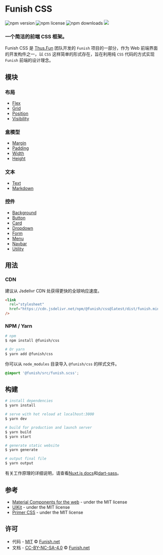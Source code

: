 # Funish CSS

![npm version](https://img.shields.io/npm/v/@funish/css)
![npm license](https://img.shields.io/npm/l/@funish/css)
![npm downloads](https://img.shields.io/npm/dm/@funish/css)
[![](https://data.jsdelivr.com/v1/package/npm/@funish/css/badge)](https://www.jsdelivr.com/package/npm/@funish/css)

### 一个简洁的前端 CSS 框架。

Funish CSS 是 [Thus.Fun](https://thus.fun) 团队开发的 `Funish` 项目的一部分，作为 Web 前端界面的开发构件之一，以 `CSS` 这样简单的形式存在，旨在利用纯 `CSS` 代码的方式实现 `Funish` 前端的设计理念。

## 模块

### 布局

- [Flex](/docs/flex.md)
- [Grid](/docs/grid.md)
- [Position](/docs/position.md)
- [Visibility](/docs/visibility.md)

### 盒模型

- [Margin](/docs/margin.md)
- [Padding](/docs/padding.md)
- [Width](/docs/width.md)
- [Height](/docs/height.md)

### 文本

- [Text](/docs/text.md)
- [Markdown](/docs/markdown.md)

### 控件

- [Background](/docs/background)
- [Button](/docs/button.md)
- [Card](/docs/card.md)
- [Dropdown](/docs/dropdown.md)
- [Form](/docs/form.md)
- [Menu](/docs/menu.md)
- [Navbar](/docs/navbar.md)
- [Utility](/docs/utility.md)

## 用法

### CDN

建议从 Jsdelivr CDN 处获得更快的全球响应速度。

```html
<link
  rel="stylesheet"
  href="https://cdn.jsdelivr.net/npm/@funish/css@latest/dist/funish.min.css"
/>
```

### NPM / Yarn

```bash
# npm
$ npm install @funish/css

# Or yarn
$ yarn add @funish/css
```

你可以从 `node_modules` 目录导入 `@funish/css` 的样式文件。

```scss
@import '@funish/src/funish.scss';
```

## 构建

```bash
# install dependencies
$ yarn install

# serve with hot reload at localhost:3000
$ yarn dev

# build for production and launch server
$ yarn build
$ yarn start

# generate static website
$ yarn generate

# output final file
$ yarn output
```

有关工作原理的详细说明，请查看[Nuxt.js docs](https://nuxtjs.org)和[dart-sass](https://github.com/sass/dart-sass)。

## 参考

- [Material Components for the web](https://github.com/material-components/material-components-web) - under the MIT license
- [UIKit](https://github.com/uikit/uikit) - under the MIT license
- [Primer CSS](https://github.com/primer/css) - under the MIT license

## 许可

- 代码 - [MIT](LICENSE) &copy; [Funish.net](https://funish.net/)
- 文档 - [CC-BY-NC-SA-4.0](https://creativecommons.org/licenses/by-nc-sa/4.0/) &copy; [Funish.net](https://funish.net/)
